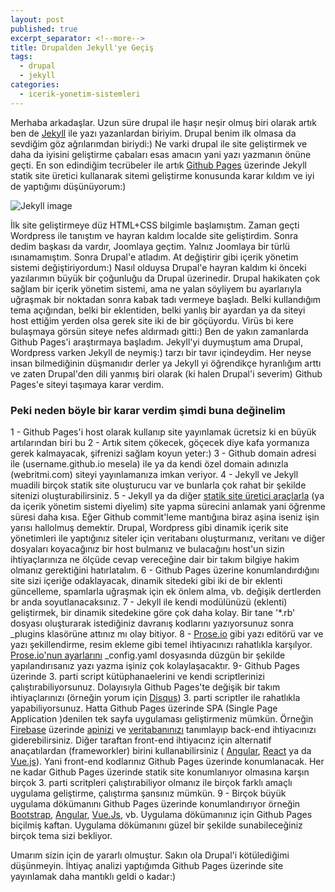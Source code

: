 ```yaml
---
layout: post
published: true
excerpt_separator: <!--more-->
title: Drupalden Jekyll'ye Geçiş
tags:
  - drupal
  - jekyll
categories:
  - icerik-yonetim-sistemleri
---
```

Merhaba arkadaşlar. Uzun süre drupal ile haşır neşir olmuş biri olarak artık ben de [Jekyll](https://jekyllrb.com/) ile yazı yazanlardan biriyim. Drupal benim ilk olmasa da sevdiğim göz ağrılarımdan biriydi:) Ne varki drupal ile site geliştirmek ve daha da iyisini geliştirme çabaları esas amacın yani yazı yazmanın önüne geçti. En son edindiğim tecrübeler ile artık [Github Pages](https://pages.github.com/) üzerinde Jekyll statik site üretici kullanarak sitemi geliştirme konusunda karar kıldım ve iyi de yaptığımı düşünüyorum:) 

<!--more-->

![Jekyll image]({{site.baseurl}}/https://jekyllrb.com/img/logo-2x.png)

İlk site geliştirmeye düz HTML+CSS bilgimle başlamıştım. Zaman geçti Wordpress ile tanıştım ve hayran kaldım localde site geliştirdim. Sonra dedim başkası da vardır, Joomlaya geçtim. Yalnız Joomlaya bir türlü ısınamamıştım. Sonra Drupal'e atladım. At değiştirir gibi içerik yönetim sistemi değiştiriyordum:) Nasıl olduysa Drupal'e hayran kaldım ki önceki yazılarımın büyük bir çoğunluğu da Drupal üzerinedir. Drupal hakikaten çok sağlam bir içerik yönetim sistemi, ama ne yalan söyliyem bu ayarlarıyla uğraşmak bir noktadan sonra kabak tadı vermeye başladı. Belki kullandığım tema açığından, belki bir eklentiden, belki yanlış bir ayardan ya da siteyi  host ettiğim yerden olsa gerek site iki de bir göçüyordu. Virüs bi kere bulaşmaya görsün siteye nefes aldırmadı gitti:) Ben de yakın zamanlarda Github Pages'i araştırmaya başladım. Jekyll'yi duymuştum ama Drupal, Wordpress varken Jekyll de neymiş:) tarzı bir tavır içindeydim. Her neyse insan bilmediğinin düşmanıdır derler ya Jekyll yi öğrendikçe hyranlığım arttı ve zaten Drupal'den dili yanmış biri olarak (ki halen Drupal'i severim) Github Pages'e siteyi taşımaya karar verdim.

### Peki neden böyle bir karar verdim şimdi buna değinelim

1 - Github Pages'i host olarak kullanıp site yayınlamak ücretsiz ki en büyük artılarından biri bu
2 - Artık sitem çökecek, göçecek diye kafa yormanıza gerek kalmayacak, şifrenizi sağlam koyun yeter:)
3 - Github domain adresi ile (username.github.io mesela) ile ya da kendi özel domain adınızla (webritmi.com) siteyi yayınlamanıza imkan veriyor.
4 - Jekyll ve Jekyll muadili birçok statik site oluşturucu var ve bunlarla çok rahat bir şekilde sitenizi oluşturabilirsiniz. 
5 - Jekyll ya da diğer [statik site üretici araçlarla](https://www.staticgen.com/) (ya da içerik yönetim sistemi diyelim) site yapma sürecini anlamak yani öğrenme süresi daha kısa. Eğer Github commit'leme mantığına biraz aşina iseniz işin yarısı hallolmuş demektir. Drupal, Wordpress gibi dinamik içerik site yönetimleri ile yaptığınız siteler için veritabanı oluşturmanız, veritanı ve diğer dosyaları koyacağınız bir host bulmanız ve bulacağını host'un sizin ihtiyaçlarınıza ne ölçüde cevap vereceğine dair bir takım bilgiye hakim olmanız gerektiğini hatırlatalım. 
6 - Github Pages üzerine konumlandırdığını site sizi içeriğe odaklayacak, dinamik sitedeki gibi iki de bir eklenti güncelleme, spamlarla uğraşmak için ek önlem alma, vb. değişik dertlerden br anda soyutlanacaksınız.
7 - Jekyll ile kendi modülünüzü (eklenti) geliştirmek, bir dinamik sitedekine göre çok daha kolay. Bir tane '*.rb' dosyası oluşturarak istediğiniz davranış kodlarını yazıyorsunuz sonra _plugins klasörüne attınız mı olay bitiyor. 
8 - [Prose.io](http://prose.io/) gibi yazı editörü var ve yazı şekillendirme, resim ekleme gibi temel ihtiyacınızı rahatlıkla karşılyor. [Prose.io'nun ayarlarını](https://github.com/prose/prose/wiki/Prose-Configuration) _config.yaml dosyasında düzgün bir şekilde yapılandırısanız yazı yazma işiniz çok kolaylaşacaktır.
9- Github Pages üzerinde 3. parti script kütüphanaelerini ve kendi scriptlerinizi çalıştırabiliyorsunuz. Dolayısıyla Github Pages'te değişik bir takım ihtiyaçlarınızı (örneğin yorum için [Disqus](https://disqus.com/)) 3. parti scriptler ile rahatlıkla yapabiliyorsunuz. Hatta Github Pages üzerinde SPA (Single Page Application )denilen tek sayfa uygulaması geliştirmeniz mümkün. Örneğin [Firebase](https://firebase.google.com/) üzerinde [apinizi](https://firebase.google.com/docs/reference/) ve [veritabanınızı](https://firebase.google.com/docs/database/) tanımlayıp back-end ihtiyacınızı giderebilirsiniz. Diğer taraftan front-end ihtiyacınz için alternatif anaçatılardan (frameworkler) birini kullanabilirsiniz ( [Angular](https://angular.io/), [React](https://reactjs.org/) ya da [Vue.js](https://vuejs.org/)). Yani front-end kodlarınız Github Pages üzerinde konumlanacak. Her ne kadar Github Pages üzerinde statik site konumlanıyor olmasına karşın birçok 3. parti scritpleri çalıştırabiliyor olmanız ile birçok farklı amaçlı uygulama geliştirme, çalıştırma şansınız mümkün.
9 - Birçok büyük uygulama dökümanını Github Pages üzerinde konumlandırıyor örneğin [Bootstrap](https://github.com/twbs/bootstrap), [Angular](https://github.com/angular/angular), [Vue.Js](https://github.com/vuejs/vue), vb. Uygulama dökümanınız için Github Pages biçilmiş kaftan. Uygulama dökümanını güzel bir şekilde sunabileceğiniz birçok tema sizi bekliyor.

Umarım sizin için de yararlı olmuştur. Sakın ola Drupal'i kötülediğimi düşünmeyin. İhtiyaç analizi yaptığımda Github Pages üzerinde site yayınlamak daha mantıklı geldi o kadar:)